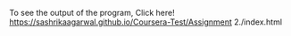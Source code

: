 To see the output of the program, Click here!
https://sashrikaagarwal.github.io/Coursera-Test/Assignment 2./index.html
